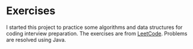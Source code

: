 # Exercises

I started this project to practice some algorithms and data structures for coding interview preparation. The exercises are from [LeetCode](https://leetcode.com/). Problems are resolved using Java.

